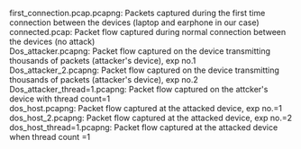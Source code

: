 first_connection.pcap.pcapng: Packets captured during the first time connection between the devices (laptop and earphone in our case)<br />
connected.pcap: Packet flow captured during normal connection between the devices (no attack)<br />
Dos_attacker.pcapng: Packet flow captured on the device transmitting thousands of packets (attacker's device), exp no.1<br />
Dos_attacker_2.pcapng: Packet flow captured on the device transmitting thousands of packets (attacker's device), exp no.2<br />
Dos_attacker_thread=1.pcapng: Packet flow captured on the attcker's device with thread count=1<br />
dos_host.pcapng: Packet flow captured at the attacked device, exp no.=1<br />
dos_host_2.pcapng: Packet flow captured at the attacked device, exp no.=2<br />
dos_host_thread=1.pcapng: Packet flow captured at the attacked device when thread count =1<br />